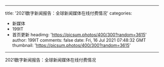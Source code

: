
---
title: '2021数字新闻报告：全球新闻媒体在线付费情况'
categories: 
 - 新媒体
 - 199IT
 - 首页更新
headimg: 'https://picsum.photos/400/300?random=3615'
author: 199IT
comments: false
date: Fri, 16 Jul 2021 07:48:32 GMT
thumbnail: 'https://picsum.photos/400/300?random=3615'
---

<div>   
2021数字新闻报告：全球新闻媒体在线付费情况  
</div>
            